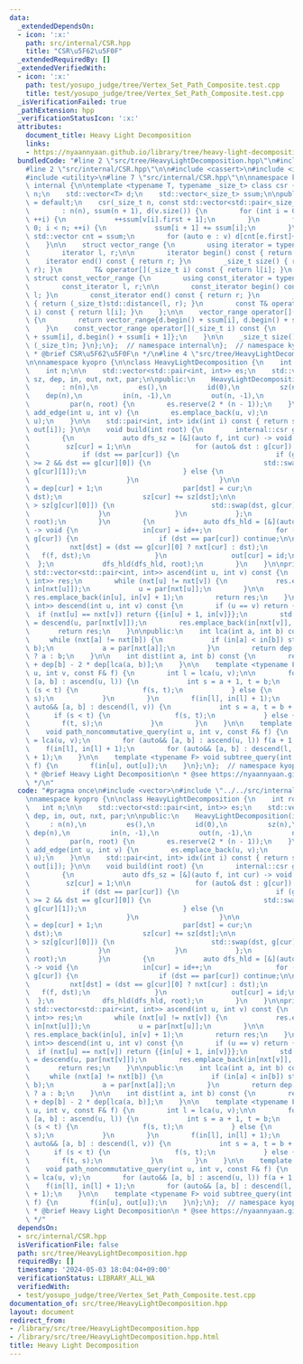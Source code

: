 ```yaml
---
data:
  _extendedDependsOn:
  - icon: ':x:'
    path: src/internal/CSR.hpp
    title: "CSR\u5F62\u5F0F"
  _extendedRequiredBy: []
  _extendedVerifiedWith:
  - icon: ':x:'
    path: test/yosupo_judge/tree/Vertex_Set_Path_Composite.test.cpp
    title: test/yosupo_judge/tree/Vertex_Set_Path_Composite.test.cpp
  _isVerificationFailed: true
  _pathExtension: hpp
  _verificationStatusIcon: ':x:'
  attributes:
    document_title: Heavy Light Decomposition
    links:
    - https://nyaannyaan.github.io/library/tree/heavy-light-decomposition.hpp
  bundledCode: "#line 2 \"src/tree/HeavyLightDecomposition.hpp\"\n#include <vector>\n\
    #line 2 \"src/internal/CSR.hpp\"\n\n#include <cassert>\n#include <iterator>\n\
    #include <utility>\n#line 7 \"src/internal/CSR.hpp\"\n\nnamespace kyopro {\nnamespace\
    \ internal {\n\ntemplate <typename T, typename _size_t> class csr {\n    _size_t\
    \ n;\n    std::vector<T> d;\n    std::vector<_size_t> ssum;\n\npublic:\n    csr()\
    \ = default;\n    csr(_size_t n, const std::vector<std::pair<_size_t, T>>& v)\n\
    \        : n(n), ssum(n + 1), d(v.size()) {\n        for (int i = 0; i < (int)v.size();\
    \ ++i) {\n            ++ssum[v[i].first + 1];\n        }\n        for (int i =\
    \ 0; i < n; ++i) {\n            ssum[i + 1] += ssum[i];\n        }\n\n       \
    \ std::vector cnt = ssum;\n        for (auto e : v) d[cnt[e.first]++] = e.second;\n\
    \    }\n\n    struct vector_range {\n        using iterator = typename std::vector<T>::iterator;\n\
    \        iterator l, r;\n\n        iterator begin() const { return l; }\n    \
    \    iterator end() const { return r; }\n        _size_t size() { return std::distance(l,\
    \ r); }\n        T& operator[](_size_t i) const { return l[i]; }\n    };\n   \
    \ struct const_vector_range {\n        using const_iterator = typename std::vector<T>::const_iterator;\n\
    \        const_iterator l, r;\n\n        const_iterator begin() const { return\
    \ l; }\n        const_iterator end() const { return r; }\n        _size_t size()\
    \ { return (_size_t)std::distance(l, r); }\n        const T& operator[](_size_t\
    \ i) const { return l[i]; }\n    };\n\n    vector_range operator[](_size_t i)\
    \ {\n        return vector_range{d.begin() + ssum[i], d.begin() + ssum[i + 1]};\n\
    \    }\n    const_vector_range operator[](_size_t i) const {\n        return const_vector_range{d.begin()\
    \ + ssum[i], d.begin() + ssum[i + 1]};\n    }\n\n    _size_t size() const { return\
    \ (_size_t)n; }\n};\n};  // namespace internal\n};  // namespace kyopro\n\n/**\n\
    \ * @brief CSR\u5F62\u5F0F\n */\n#line 4 \"src/tree/HeavyLightDecomposition.hpp\"\
    \n\nnamespace kyopro {\n\nclass HeavyLightDecomposition {\n    int root, id;\n\
    \    int n;\n\n    std::vector<std::pair<int, int>> es;\n    std::vector<int>\
    \ sz, dep, in, out, nxt, par;\n\npublic:\n    HeavyLightDecomposition(int n)\n\
    \        : n(n),\n          es(),\n          id(0),\n          sz(n),\n      \
    \    dep(n),\n          in(n, -1),\n          out(n, -1),\n          nxt(n, root),\n\
    \          par(n, root) {\n        es.reserve(2 * (n - 1));\n    }\n\n    void\
    \ add_edge(int u, int v) {\n        es.emplace_back(u, v);\n        es.emplace_back(v,\
    \ u);\n    }\n\n    std::pair<int, int> idx(int i) const { return std::pair(in[i],\
    \ out[i]); }\n\n    void build(int root) {\n        internal::csr g(n, es);\n\
    \        {\n            auto dfs_sz = [&](auto f, int cur) -> void {\n       \
    \         sz[cur] = 1;\n\n                for (auto& dst : g[cur]) {\n       \
    \             if (dst == par[cur]) {\n                        if (g[cur].size()\
    \ >= 2 && dst == g[cur][0]) {\n                            std::swap(g[cur][0],\
    \ g[cur][1]);\n                        } else {\n                            continue;\n\
    \                        }\n                    }\n\n                    dep[dst]\
    \ = dep[cur] + 1;\n                    par[dst] = cur;\n                    f(f,\
    \ dst);\n                    sz[cur] += sz[dst];\n\n                    if (sz[dst]\
    \ > sz[g[cur][0]]) {\n                        std::swap(dst, g[cur][0]);\n   \
    \                 }\n                }\n            };\n            dfs_sz(dfs_sz,\
    \ root);\n        }\n        {\n            auto dfs_hld = [&](auto f, int cur)\
    \ -> void {\n                in[cur] = id++;\n                for (auto dst :\
    \ g[cur]) {\n                    if (dst == par[cur]) continue;\n\n          \
    \          nxt[dst] = (dst == g[cur][0] ? nxt[cur] : dst);\n                 \
    \   f(f, dst);\n                }\n                out[cur] = id;\n          \
    \  };\n            dfs_hld(dfs_hld, root);\n        }\n    }\n\nprivate:\n   \
    \ std::vector<std::pair<int, int>> ascend(int u, int v) const {\n        std::vector<std::pair<int,\
    \ int>> res;\n        while (nxt[u] != nxt[v]) {\n            res.emplace_back(in[u],\
    \ in[nxt[u]]);\n            u = par[nxt[u]];\n        }\n\n        if (u != v)\
    \ res.emplace_back(in[u], in[v] + 1);\n        return res;\n    }\n\n    std::vector<std::pair<int,\
    \ int>> descend(int u, int v) const {\n        if (u == v) return {};\n      \
    \  if (nxt[u] == nxt[v]) return {{in[u] + 1, in[v]}};\n        std::vector res\
    \ = descend(u, par[nxt[v]]);\n        res.emplace_back(in[nxt[v]], in[v]);\n \
    \       return res;\n    }\n\npublic:\n    int lca(int a, int b) const {\n   \
    \     while (nxt[a] != nxt[b]) {\n            if (in[a] < in[b]) std::swap(a,\
    \ b);\n            a = par[nxt[a]];\n        }\n        return dep[a] < dep[b]\
    \ ? a : b;\n    }\n\n    int dist(int a, int b) const {\n        return dep[a]\
    \ + dep[b] - 2 * dep[lca(a, b)];\n    }\n\n    template <typename F> void path_query(int\
    \ u, int v, const F& f) {\n        int l = lca(u, v);\n\n        for (const auto&&\
    \ [a, b] : ascend(u, l)) {\n            int s = a + 1, t = b;\n            if\
    \ (s < t) {\n                f(s, t);\n            } else {\n                f(t,\
    \ s);\n            }\n        }\n        f(in[l], in[l] + 1);\n        for (const\
    \ auto&& [a, b] : descend(l, v)) {\n            int s = a, t = b + 1;\n      \
    \      if (s < t) {\n                f(s, t);\n            } else {\n        \
    \        f(t, s);\n            }\n        }\n    }\n\n    template <typename F>\n\
    \    void path_noncommutative_query(int u, int v, const F& f) {\n        int l\
    \ = lca(u, v);\n        for (auto&& [a, b] : ascend(u, l)) f(a + 1, b);\n    \
    \    f(in[l], in[l] + 1);\n        for (auto&& [a, b] : descend(l, v)) f(a, b\
    \ + 1);\n    }\n\n    template <typename F> void subtree_query(int u, const F&\
    \ f) {\n        f(in[u], out[u]);\n    }\n};\n};  // namespace kyopro\n\n/**\n\
    \ * @brief Heavy Light Decomposition\n * @see https://nyaannyaan.github.io/library/tree/heavy-light-decomposition.hpp\n\
    \ */\n"
  code: "#pragma once\n#include <vector>\n#include \"../../src/internal/CSR.hpp\"\n\
    \nnamespace kyopro {\n\nclass HeavyLightDecomposition {\n    int root, id;\n \
    \   int n;\n\n    std::vector<std::pair<int, int>> es;\n    std::vector<int> sz,\
    \ dep, in, out, nxt, par;\n\npublic:\n    HeavyLightDecomposition(int n)\n   \
    \     : n(n),\n          es(),\n          id(0),\n          sz(n),\n         \
    \ dep(n),\n          in(n, -1),\n          out(n, -1),\n          nxt(n, root),\n\
    \          par(n, root) {\n        es.reserve(2 * (n - 1));\n    }\n\n    void\
    \ add_edge(int u, int v) {\n        es.emplace_back(u, v);\n        es.emplace_back(v,\
    \ u);\n    }\n\n    std::pair<int, int> idx(int i) const { return std::pair(in[i],\
    \ out[i]); }\n\n    void build(int root) {\n        internal::csr g(n, es);\n\
    \        {\n            auto dfs_sz = [&](auto f, int cur) -> void {\n       \
    \         sz[cur] = 1;\n\n                for (auto& dst : g[cur]) {\n       \
    \             if (dst == par[cur]) {\n                        if (g[cur].size()\
    \ >= 2 && dst == g[cur][0]) {\n                            std::swap(g[cur][0],\
    \ g[cur][1]);\n                        } else {\n                            continue;\n\
    \                        }\n                    }\n\n                    dep[dst]\
    \ = dep[cur] + 1;\n                    par[dst] = cur;\n                    f(f,\
    \ dst);\n                    sz[cur] += sz[dst];\n\n                    if (sz[dst]\
    \ > sz[g[cur][0]]) {\n                        std::swap(dst, g[cur][0]);\n   \
    \                 }\n                }\n            };\n            dfs_sz(dfs_sz,\
    \ root);\n        }\n        {\n            auto dfs_hld = [&](auto f, int cur)\
    \ -> void {\n                in[cur] = id++;\n                for (auto dst :\
    \ g[cur]) {\n                    if (dst == par[cur]) continue;\n\n          \
    \          nxt[dst] = (dst == g[cur][0] ? nxt[cur] : dst);\n                 \
    \   f(f, dst);\n                }\n                out[cur] = id;\n          \
    \  };\n            dfs_hld(dfs_hld, root);\n        }\n    }\n\nprivate:\n   \
    \ std::vector<std::pair<int, int>> ascend(int u, int v) const {\n        std::vector<std::pair<int,\
    \ int>> res;\n        while (nxt[u] != nxt[v]) {\n            res.emplace_back(in[u],\
    \ in[nxt[u]]);\n            u = par[nxt[u]];\n        }\n\n        if (u != v)\
    \ res.emplace_back(in[u], in[v] + 1);\n        return res;\n    }\n\n    std::vector<std::pair<int,\
    \ int>> descend(int u, int v) const {\n        if (u == v) return {};\n      \
    \  if (nxt[u] == nxt[v]) return {{in[u] + 1, in[v]}};\n        std::vector res\
    \ = descend(u, par[nxt[v]]);\n        res.emplace_back(in[nxt[v]], in[v]);\n \
    \       return res;\n    }\n\npublic:\n    int lca(int a, int b) const {\n   \
    \     while (nxt[a] != nxt[b]) {\n            if (in[a] < in[b]) std::swap(a,\
    \ b);\n            a = par[nxt[a]];\n        }\n        return dep[a] < dep[b]\
    \ ? a : b;\n    }\n\n    int dist(int a, int b) const {\n        return dep[a]\
    \ + dep[b] - 2 * dep[lca(a, b)];\n    }\n\n    template <typename F> void path_query(int\
    \ u, int v, const F& f) {\n        int l = lca(u, v);\n\n        for (const auto&&\
    \ [a, b] : ascend(u, l)) {\n            int s = a + 1, t = b;\n            if\
    \ (s < t) {\n                f(s, t);\n            } else {\n                f(t,\
    \ s);\n            }\n        }\n        f(in[l], in[l] + 1);\n        for (const\
    \ auto&& [a, b] : descend(l, v)) {\n            int s = a, t = b + 1;\n      \
    \      if (s < t) {\n                f(s, t);\n            } else {\n        \
    \        f(t, s);\n            }\n        }\n    }\n\n    template <typename F>\n\
    \    void path_noncommutative_query(int u, int v, const F& f) {\n        int l\
    \ = lca(u, v);\n        for (auto&& [a, b] : ascend(u, l)) f(a + 1, b);\n    \
    \    f(in[l], in[l] + 1);\n        for (auto&& [a, b] : descend(l, v)) f(a, b\
    \ + 1);\n    }\n\n    template <typename F> void subtree_query(int u, const F&\
    \ f) {\n        f(in[u], out[u]);\n    }\n};\n};  // namespace kyopro\n\n/**\n\
    \ * @brief Heavy Light Decomposition\n * @see https://nyaannyaan.github.io/library/tree/heavy-light-decomposition.hpp\n\
    \ */"
  dependsOn:
  - src/internal/CSR.hpp
  isVerificationFile: false
  path: src/tree/HeavyLightDecomposition.hpp
  requiredBy: []
  timestamp: '2024-05-03 18:04:04+09:00'
  verificationStatus: LIBRARY_ALL_WA
  verifiedWith:
  - test/yosupo_judge/tree/Vertex_Set_Path_Composite.test.cpp
documentation_of: src/tree/HeavyLightDecomposition.hpp
layout: document
redirect_from:
- /library/src/tree/HeavyLightDecomposition.hpp
- /library/src/tree/HeavyLightDecomposition.hpp.html
title: Heavy Light Decomposition
---
```

